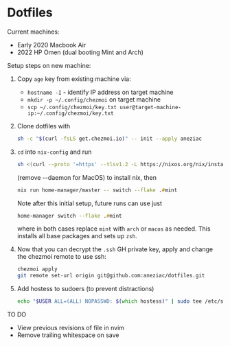 # Dotfiles

Current machines:

- Early 2020 Macbook Air
- 2022 HP Omen (dual booting Mint and Arch)

Setup steps on new machine:

1. Copy `age` key from existing machine via:
    - `hostname -I` - identify IP address on target machine
    - `mkdir -p ~/.config/chezmoi` on target machine
    - `scp ~/.config/chezmoi/key.txt user@target-machine-ip:~/.config/chezmoi/key.txt`

2. Clone dotfiles with

    ```zsh
    sh -c "$(curl -fsLS get.chezmoi.io)" -- init --apply aneziac
    ```

3. `cd` into `nix-config` and run

    ```zsh
    sh <(curl --proto '=https' --tlsv1.2 -L https://nixos.org/nix/install) --daemon
    ```

    (remove --daemon for MacOS) to install nix, then

    ```zsh
    nix run home-manager/master -- switch --flake .#mint
    ```

    Note after this initial setup, future runs can use just

    ```zsh
    home-manager switch --flake .#mint
    ```

    where in both cases replace `mint` with `arch` or `macos` as needed.
    This installs all base packages and sets up `zsh`.

4. Now that you can decrypt the `.ssh` GH private key, apply and change the chezmoi remote to use ssh:

    ```zsh
    chezmoi apply
    git remote set-url origin git@github.com:aneziac/dotfiles.git
    ```

5. Add hostess to sudoers (to prevent distractions)

    ```zsh
    echo "$USER ALL=(ALL) NOPASSWD: $(which hostess)" | sudo tee /etc/sudoers.d/hostess
    ```

TO DO

- View previous revisions of file in nvim
- Remove trailing whitespace on save
